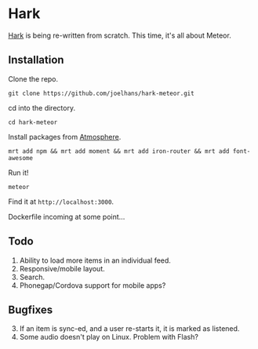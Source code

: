 # Hark

[Hark](https://github.com/joelhans/Hark) is being re-written from scratch. This time, it's all about Meteor.

## Installation

Clone the repo.

`git clone https://github.com/joelhans/hark-meteor.git`

cd into the directory.

`cd hark-meteor`

Install packages from [Atmosphere](https://atmosphere.meteor.com/).

`mrt add npm && mrt add moment && mrt add iron-router && mrt add font-awesome`

Run it!

`meteor`

Find it at `http://localhost:3000`.

Dockerfile incoming at some point...

## Todo

1. Ability to load more items in an individual feed.
2. Responsive/mobile layout.
3. Search.
4. Phonegap/Cordova support for mobile apps?

## Bugfixes

3. If an item is sync-ed, and a user re-starts it, it is marked as listened.
4. Some audio doesn't play on Linux. Problem with Flash?
